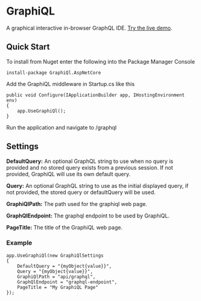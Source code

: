 GraphiQL
========

A graphical interactive in-browser GraphQL IDE. [Try the live demo](http://graphql.org/swapi-graphql).

## Quick Start

To install from Nuget enter the following into the Package Manager Console

```
install-package GraphiQl.AspNetCore
```

Add the GraphiQL middleware in Startup.cs like this

```
public void Configure(IApplicationBuilder app, IHostingEnvironment env)
{
    app.UseGraphiQl();
}
```

Run the application and navigate to <your-domain>/graphql


## Settings

**DefaultQuery:** An optional GraphQL string to use when no query is provided and no stored query exists from a previous session. If not provided, GraphiQL will use its own default query.

**Query:** An optional GraphQL string to use as the initial displayed query, if not provided, the stored query or defaultQuery will be used.

**GraphiQlPath:** The path used for the graphiql web page.

**GraphQlEndpoint:** The graphql endpoint to be used by GraphiQL.

**PageTitle:** The title of the GraphiQL web page.

### Example

```
app.UseGraphiQl(new GraphiQlSettings
{
    DefaultQuery = "{myObject{value}}",
    Query = "{myObject{value}}",
    GraphiQlPath = "api/graphql",
    GraphQlEndpoint = "graphql-endpoint",
    PageTitle = "My GraphiQL Page"
});
```
